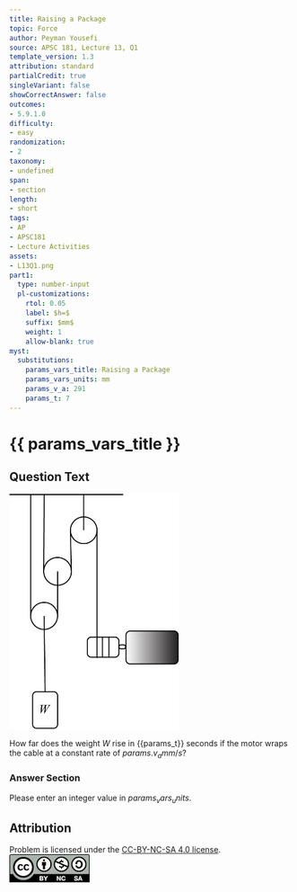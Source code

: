 ```yaml
---
title: Raising a Package
topic: Force
author: Peyman Yousefi
source: APSC 181, Lecture 13, Q1
template_version: 1.3
attribution: standard
partialCredit: true
singleVariant: false
showCorrectAnswer: false
outcomes:
- 5.9.1.0
difficulty:
- easy
randomization:
- 2
taxonomy:
- undefined
span:
- section
length:
- short
tags:
- AP
- APSC181
- Lecture Activities
assets:
- L13Q1.png
part1:
  type: number-input
  pl-customizations:
    rtol: 0.05
    label: $h=$
    suffix: $mm$
    weight: 1
    allow-blank: true
myst:
  substitutions:
    params_vars_title: Raising a Package
    params_vars_units: mm
    params_v_a: 291
    params_t: 7
---
```

# {{ params_vars_title }}

## Question Text

<img src="L13Q1.png" width=60%>

How far does the weight $W$ rise in {{params_t}} seconds if the motor wraps the cable at a constant rate of ${{params.v_a}} mm/s$?

### Answer Section

Please enter an integer value in ${{ params_vars_units }}$.

## Attribution

Problem is licensed under the [CC-BY-NC-SA 4.0 license](https://creativecommons.org/licenses/by-nc-sa/4.0/).<br> ![The Creative Commons 4.0 license requiring attribution-BY, non-commercial-NC, and share-alike-SA license.](https://raw.githubusercontent.com/firasm/bits/master/by-nc-sa.png)